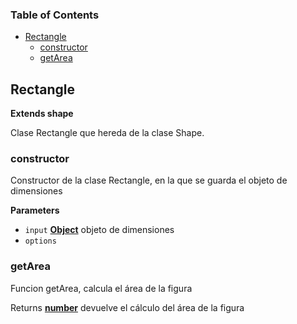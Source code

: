 <!-- Generated by documentation.js. Update this documentation by updating the source code. -->

### Table of Contents

-   [Rectangle](#rectangle)
    -   [constructor](#constructor)
    -   [getArea](#getarea)

## Rectangle

**Extends shape**

Clase Rectangle que hereda de la clase Shape.

### constructor

Constructor de la clase Rectangle, en la que se guarda el objeto de dimensiones

**Parameters**

-   `input` **[Object](https://developer.mozilla.org/en-US/docs/Web/JavaScript/Reference/Global_Objects/Object)** objeto de dimensiones
-   `options`  

### getArea

Funcion getArea, calcula el área de la figura

Returns **[number](https://developer.mozilla.org/en-US/docs/Web/JavaScript/Reference/Global_Objects/Number)** devuelve el cálculo del área de la figura
